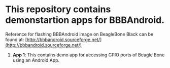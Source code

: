 This repository contains demonstartion apps for BBBAndroid.
=======================

Reference for flashing BBBAndroid image on BeagleBone Black can be found at: [http://bbbandroid.sourceforge.net/](http://bbbandroid.sourceforge.net/)

1. **App 1**: This contains demo app for accessing GPIO ports of Beagle Bone using an Android App.